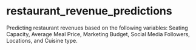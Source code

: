 # restaurant_revenue_predictions
Predicting restaurant revenues based on the following variables: Seating Capacity, Average Meal Price, Marketing Budget, Social Media Followers, Locations, and Cuisine type.

